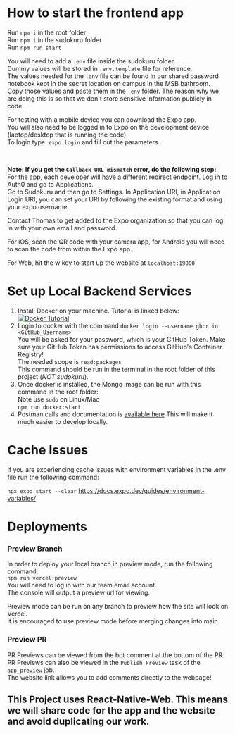 # How to start the frontend app

Run `npm i` in the root folder  
Run `npm i` in the sudokuru folder  
Run `npm run start`

You will need to add a `.env` file inside the sudokuru folder.  
Dummy values will be stored in `.env.template` file for reference.  
The values needed for the `.env` file can be found in our shared password notebook kept in the secret location on campus in the MSB bathroom.  
Copy those values and paste them in the `.env` folder. The reason why we are doing this is so that we don't store sensitive information publicly in code.

For testing with a mobile device you can download the Expo app.  
You will also need to be logged in to Expo on the development device (laptop/desktop that is running the code).  
To login type: `expo login` and fill out the parameters.

<br>

**Note: If you get the `Callback URL mismatch` error, do the following step:**  
For the app, each developer will have a different redirect endpoint. Log in to Auth0 and go to Applications.  
Go to Sudokuru and then go to Settings. In Application URI, in Application Login URI, you can set your URI by following the existing format and using your expo username.

Contact Thomas to get added to the Expo organization so that you can log in with your own email and password.

For iOS, scan the QR code with your camera app, for Android you will need to scan the code from within the Expo app.

For Web, hit the w key to start up the website at `localhost:19000`

# Set up Local Backend Services

1. Install Docker on your machine. Tutorial is linked below:<br>
   [![Docker Tutorial](https://img.youtube.com/vi/2ezNqqaSjq8/0.jpg)](https://www.youtube.com/watch?v=2ezNqqaSjq8)<br>
2. Login to docker with the command `docker login --username ghcr.io <GitHub_Username>`<br>
   You will be asked for your password, which is your GitHub Token. Make sure your GitHub Token has permissions to access GitHub's Container Registry!<br>
   The needed scope is `read:packages`<br>
   This command should be run in the terminal in the root folder of this project (_NOT sudokuru_).<br>
3. Once docker is installed, the Mongo image can be run with this command in the root folder:<br>
   Note use `sudo` on Linux/Mac<br>
   `npm run docker:start`
4. Postman calls and documentation is [available here](https://documenter.getpostman.com/view/23651156/2s93JzM1G3)
   This will make it much easier to develop locally.

# Cache Issues

If you are experiencing cache issues with environment variables in the .env file
run the following command:

`npx expo start --clear`
https://docs.expo.dev/guides/environment-variables/

# Deployments

### Preview Branch

In order to deploy your local branch in preview mode, run the following command:<br>
`npm run vercel:preview`<br>
You will need to log in with our team email account.<br>
The console will output a preview url for viewing.<br>

Preview mode can be run on any branch to preview how the site will look on Vercel.<br>
It is encouraged to use preview mode before merging changes into main.<br>

### Preview PR

PR Previews can be viewed from the bot comment at the bottom of the PR.<br>
PR Previews can also be viewed in the `Publish Preview` task of the `app_preview` job.<br>
The website link allows you to add comments directly to the webpage!<br>

## This Project uses React-Native-Web. This means we will share code for the app and the website and avoid duplicating our work.
